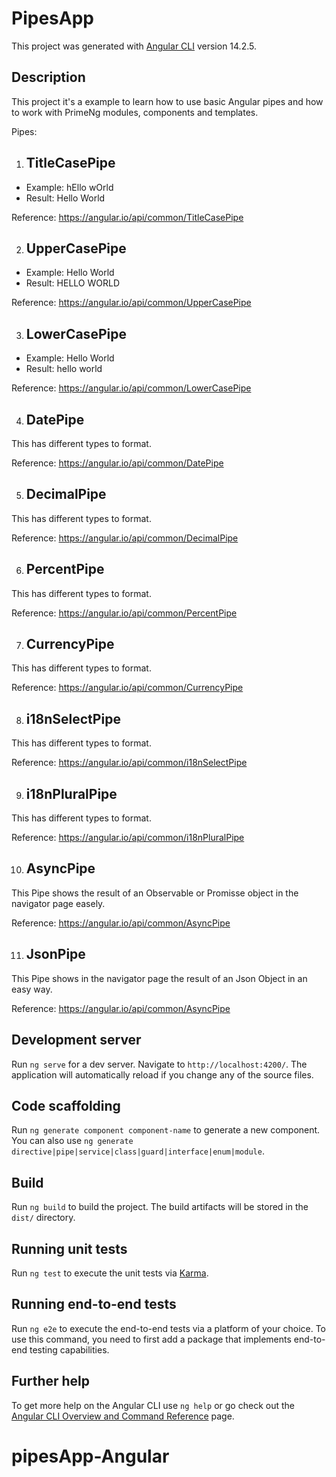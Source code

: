 # PipesApp

This project was generated with [Angular CLI](https://github.com/angular/angular-cli) version 14.2.5.

## Description

This project it's a example to learn how to use basic Angular pipes and how to work with PrimeNg modules, components and templates.

Pipes:
1. ## TitleCasePipe
- Example: hEllo wOrld
- Result: Hello World

Reference: https://angular.io/api/common/TitleCasePipe

2. ## UpperCasePipe
- Example: Hello World
- Result: HELLO WORLD

Reference: https://angular.io/api/common/UpperCasePipe

3. ## LowerCasePipe
- Example: Hello World
- Result: hello world

Reference: https://angular.io/api/common/LowerCasePipe

4. ## DatePipe
This has different types to format. 

Reference:  https://angular.io/api/common/DatePipe

5. ## DecimalPipe
This has different types to format. 

Reference:  https://angular.io/api/common/DecimalPipe

6. ## PercentPipe
This has different types to format. 

Reference:  https://angular.io/api/common/PercentPipe

7. ## CurrencyPipe
This has different types to format. 

Reference:  https://angular.io/api/common/CurrencyPipe

8. ## i18nSelectPipe
This has different types to format. 

Reference:  https://angular.io/api/common/i18nSelectPipe

9. ## i18nPluralPipe
This has different types to format. 

Reference:  https://angular.io/api/common/i18nPluralPipe

10. ## AsyncPipe
This Pipe shows the result of an Observable or Promisse object in the navigator page easely.

Reference:  https://angular.io/api/common/AsyncPipe

11. ## JsonPipe
This Pipe shows in the navigator page the result of an Json Object in an easy way. 

Reference:  https://angular.io/api/common/AsyncPipe

## Development server

Run `ng serve` for a dev server. Navigate to `http://localhost:4200/`. The application will automatically reload if you change any of the source files.

## Code scaffolding

Run `ng generate component component-name` to generate a new component. You can also use `ng generate directive|pipe|service|class|guard|interface|enum|module`.

## Build

Run `ng build` to build the project. The build artifacts will be stored in the `dist/` directory.

## Running unit tests

Run `ng test` to execute the unit tests via [Karma](https://karma-runner.github.io).

## Running end-to-end tests

Run `ng e2e` to execute the end-to-end tests via a platform of your choice. To use this command, you need to first add a package that implements end-to-end testing capabilities.

## Further help

To get more help on the Angular CLI use `ng help` or go check out the [Angular CLI Overview and Command Reference](https://angular.io/cli) page.
# pipesApp-Angular
